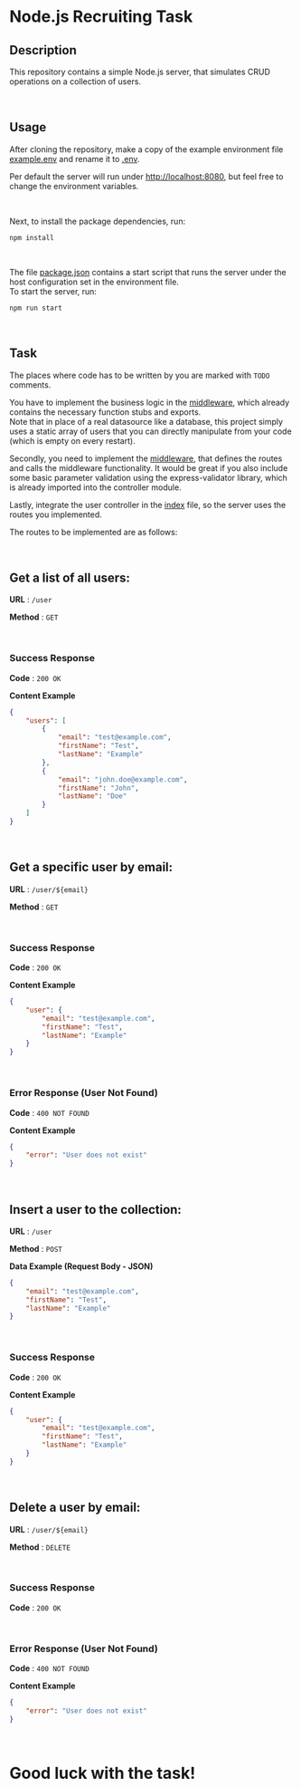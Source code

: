 # Node.js Recruiting Task

## Description
This repository contains a simple Node.js server, that simulates CRUD operations on a collection of users.

<br>

## Usage
After cloning the repository, make a copy of the example environment file [example.env](./example.env) and rename it to [.env](./.env).

Per default the server will run under [http://localhost:8080](http://localhost:8080), but feel free to change the environment variables.

<br>

Next, to install the package dependencies, run:

```console
npm install
```

<br>

The file [package.json](./package.json) contains a start script that runs the server under the host configuration set in the environment file.<br>
To start the server, run:

```console
npm run start
```

<br>

## Task
The places where code has to be written by you are marked with `TODO` comments.

You have to implement the business logic in the [middleware](./src/middleware/user.middleware.ts), which already contains the necessary function stubs and exports.
<br>
Note that in place of a real datasource like a database, this project simply uses a static array of users that you can directly manipulate from your code (which is empty on every restart).

Secondly, you need to implement the [middleware](./src/controller/user.controller.ts), that defines the routes and calls the middleware functionality. It would be great if you also include some basic parameter validation using the express-validator library, which is already imported into the controller module.

Lastly, integrate the user controller in the [index](./src/index.ts) file, so the server uses the routes you implemented.

The routes to be implemented are as follows:

<br>

## Get a list of all users:

**URL** : `/user`

**Method** : `GET`

<br>

### Success Response

**Code** : `200 OK`

**Content Example**

```json
{
    "users": [
        {
            "email": "test@example.com",
            "firstName": "Test",
            "lastName": "Example"
        },
        {
            "email": "john.doe@example.com",
            "firstName": "John",
            "lastName": "Doe"
        }
    ]
}
```

<br>

## Get a specific user by email:

**URL** : `/user/${email}`

**Method** : `GET`

<br>

### Success Response

**Code** : `200 OK`

**Content Example**

```json
{
    "user": {
        "email": "test@example.com",
        "firstName": "Test",
        "lastName": "Example"
    }
}
```

<br>

### Error Response (User Not Found)

**Code** : `400 NOT FOUND`

**Content Example**

```json
{
    "error": "User does not exist"
}
```

<br>

## Insert a user to the collection:

**URL** : `/user`

**Method** : `POST`

**Data Example (Request Body - JSON)**

```json
{
    "email": "test@example.com",
    "firstName": "Test",
    "lastName": "Example"
}
```

<br>

### Success Response

**Code** : `200 OK`

**Content Example**

```json
{
    "user": {
        "email": "test@example.com",
        "firstName": "Test",
        "lastName": "Example"
    }
}
```

<br>

## Delete a user by email:

**URL** : `/user/${email}`

**Method** : `DELETE`

<br>

### Success Response

**Code** : `200 OK`

<br>

### Error Response (User Not Found)

**Code** : `400 NOT FOUND`

**Content Example**

```json
{
    "error": "User does not exist"
}
```

<br>

#
# Good luck with the task!